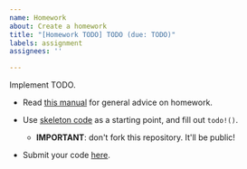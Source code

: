 ```yaml
---
name: Homework
about: Create a homework
title: "[Homework TODO] TODO (due: TODO)"
labels: assignment
assignees: ''

---
```


Implement TODO.

- Read [this manual](https://github.com/kaist-cp/cs431/blob/main/homework/README.md) for general advice on homework.

- Use [skeleton code](https://github.com/kaist-cp/cs431/tree/main/homework/src/TODO) as a starting point, and fill out `todo!()`.
    + **IMPORTANT**: don't fork this repository.  It'll be public!

- Submit your code [here](https://gg.kaist.ac.kr/assignment/TODO/).
